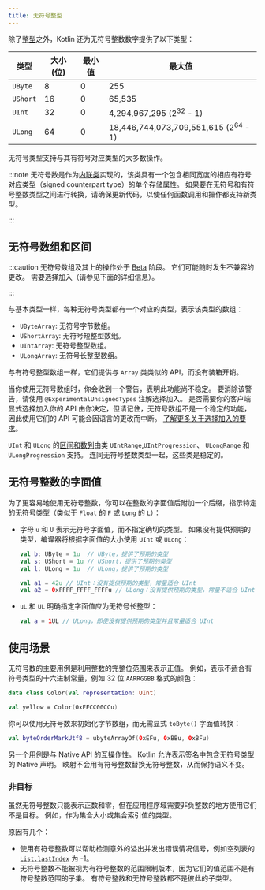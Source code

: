```yaml
---
title: 无符号整型
---
```

除了[整型](numbers.md#integer-types)之外，Kotlin 还为无符号整数数字提供了以下类型：

| 类型      | 大小 (位) | 最小值 | 最大值                                            |
|-----------|-----------|--------|--------------------------------------------------|
| `UByte`   | 8         | 0      | 255                                              |
| `UShort`  | 16        | 0      | 65,535                                           |
| `UInt`    | 32        | 0      | 4,294,967,295 (2<sup>32</sup> - 1)               |
| `ULong`   | 64        | 0      | 18,446,744,073,709,551,615 (2<sup>64</sup> - 1)  |

无符号类型支持与其有符号对应类型的大多数操作。

:::note
无符号数是作为[内联类](inline-classes.md)实现的，该类具有一个包含相同宽度的相应有符号对应类型（signed counterpart type）的单个存储属性。 如果要在无符号和有符号整数类型之间进行转换，请确保更新代码，以使任何函数调用和操作都支持新类型。

:::

## 无符号数组和区间

:::caution
无符号数组及其上的操作处于 [Beta](components-stability.md) 阶段。 它们可能随时发生不兼容的更改。 需要选择加入（请参见下面的详细信息）。

:::

与基本类型一样，每种无符号类型都有一个对应的类型，表示该类型的数组：

* `UByteArray`: 无符号字节数组。
* `UShortArray`: 无符号短整型数组。
* `UIntArray`: 无符号整型数组。
* `ULongArray`: 无符号长整型数组。

与有符号整型数组一样，它们提供与 `Array` 类类似的 API，而没有装箱开销。

当你使用无符号数组时，你会收到一个警告，表明此功能尚不稳定。
要消除该警告，请使用 `@ExperimentalUnsignedTypes` 注解选择加入。
是否需要你的客户端显式选择加入你的 API 由你决定，但请记住，无符号数组不是一个稳定的功能，因此使用它们的 API 可能会因语言的更改而中断。
[了解更多关于选择加入的要求](opt-in-requirements.md)。

`UInt` 和 `ULong` 的[区间和数列](ranges.md)由类 `UIntRange`,`UIntProgression`、 `ULongRange` 和 `ULongProgression` 支持。 连同无符号整数类型一起，这些类是稳定的。

## 无符号整数的字面值

为了更容易地使用无符号整数，你可以在整数的字面值后附加一个后缀，指示特定的无符号类型（类似于 `Float` 的 `F` 或 `Long` 的 `L`）：

* 字母 `u` 和 `U` 表示无符号字面值，而不指定确切的类型。
    如果没有提供预期的类型，编译器将根据字面值的大小使用 `UInt` 或 `ULong`：

    ```kotlin
    val b: UByte = 1u  // UByte，提供了预期的类型
    val s: UShort = 1u // UShort，提供了预期的类型
    val l: ULong = 1u  // ULong，提供了预期的类型
  
    val a1 = 42u // UInt：没有提供预期的类型，常量适合 UInt
    val a2 = 0xFFFF_FFFF_FFFFu // ULong：没有提供预期的类型，常量不适合 UInt
    ```

* `uL` 和 `UL` 明确指定字面值应为无符号长整型：

    ```kotlin
    val a = 1UL // ULong，即使没有提供预期的类型并且常量适合 UInt
    ```

## 使用场景

无符号数的主要用例是利用整数的完整位范围来表示正值。
例如，表示不适合有符号类型的十六进制常量，例如 32 位 `AARRGGBB` 格式的颜色：

```kotlin
data class Color(val representation: UInt)

val yellow = Color(0xFFCC00CCu)
```

你可以使用无符号数来初始化字节数组，而无需显式 `toByte()` 字面值转换：

```kotlin
val byteOrderMarkUtf8 = ubyteArrayOf(0xEFu, 0xBBu, 0xBFu)
```

另一个用例是与 Native API 的互操作性。 Kotlin 允许表示签名中包含无符号类型的 Native 声明。 映射不会用有符号整数替换无符号整数，从而保持语义不变。

### 非目标

虽然无符号整数只能表示正数和零，但在应用程序域需要非负整数的地方使用它们不是目标。 例如，作为集合大小或集合索引值的类型。

原因有几个：

* 使用有符号整数可以帮助检测意外的溢出并发出错误情况信号，例如空列表的 [`List.lastIndex`](https://kotlinlang.org/api/latest/jvm/stdlib/kotlin.collections/last-index.html) 为 -1。
* 无符号整数不能被视为有符号整数的范围限制版本，因为它们的值范围不是有符号整数范围的子集。 有符号整数和无符号整数都不是彼此的子类型。
  ```